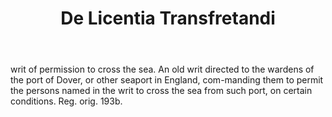 ---
title: De Licentia Transfretandi
letter: D
permalink: "/definitions/bld-de-licentia-transfretandi.html"
body: writ of permission to cross the sea. An old writ directed to the wardens of
  the port of Dover, or other seaport in England, com-manding them to permit the persons
  named in the writ to cross the sea from such port, on certain conditions. Reg. orig.
  193b.
published_at: '2018-07-07'
source: Black's Law Dictionary 2nd Ed (1910)
layout: post
---